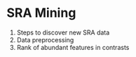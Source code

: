 # SRA Mining

1. Steps to discover new SRA data
2. Data preprocessing
3. Rank of abundant features in contrasts
